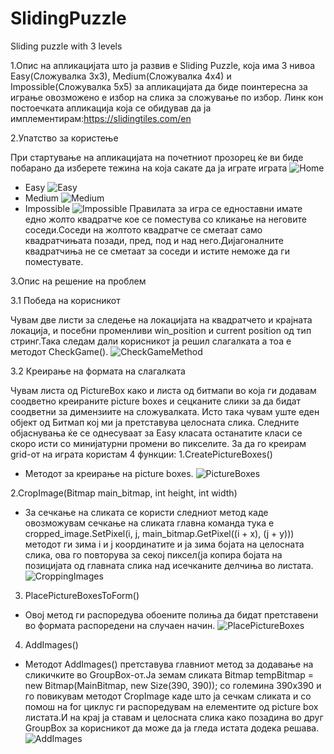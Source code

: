 # SlidingPuzzle
Sliding puzzle with 3 levels

1.Опис на апликацијата што ја развив е Sliding Puzzle, која има 3 нивоа Easy(Сложувалка 3x3), Medium(Сложувалка 4x4) и Impossible(Сложувалка 5x5) за апликацијата да биде поинтересна за играње овозможено е избор на слика за сложување по избор.
Линк кон постоечката апликација која се обидував да ја имплементирам:https://slidingtiles.com/en

2.Упатство за користење

При стартување на апликацијата на почетниот прозорец ќе ви биде побарано да изберете тежина на која сакате да ја играте играта
![Home](https://github.com/fjakimov/SlidingPuzzle/assets/125222930/f3aad6d2-5771-4248-8dfa-7d3e10926bfb)
- Easy
  ![Easy](https://github.com/fjakimov/SlidingPuzzle/assets/125222930/5392cfa7-2f26-4e57-91f5-46bab1be8d20)
- Medium
  ![Medium](https://github.com/fjakimov/SlidingPuzzle/assets/125222930/71f0d9a6-41e5-4c7f-a99d-c98b43746d33)
- Impossible
  ![Impossible](https://github.com/fjakimov/SlidingPuzzle/assets/125222930/7ff427db-429a-46c7-ba64-2ff40864da5e)
Правилата за игра се едноставни имате едно жолто квадратче кое се поместува со кликање на неговите соседи.Соседи на жолтото квадратче се сметаат само квадратчињата позади, пред, под и над него.Дијагоналните квадратчиња не се сметаат за соседи и истите неможе да ги поместувате.

3.Опис на решение на проблем

3.1 Победа на корисникот
 
Чувам две листи за следење на локацијата на квадратчето и крајната локација, и посебни променливи win_position и current position од тип стринг.Така следам дали корисникот ја решил слагалката а тоа е методот CheckGame().
![CheckGameMethod](https://github.com/fjakimov/SlidingPuzzle/assets/125222930/dec9671c-af9b-4f1b-8621-26d993e22b64)


3.2 Креирање на формата на слагалката

Чувам листа од PictureBox како и листа од битмапи во која ги додавам соодветно креираните picture boxes и сецканите слики за да бидат соодветни за димензиите на сложувалката.
Исто така чувам уште еден објект од Битмап кој ми ја претставува целосната слика.
Следните објаснувања ќе се однесуваат за Easy класата останатите класи се скоро исти со минијатурни промени во пикселите.
За да го креирам grid-от на играта користам 4 функции:
1.CreatePictureBoxes()
- Методот за креирање на picture boxes.
![PictureBoxes](https://github.com/fjakimov/SlidingPuzzle/assets/125222930/6f5d86e7-7e19-4311-a4f4-cf1afd9f7d38)

2.CropImage(Bitmap main_bitmap, int height, int width)
- За сечкање на сликата се користи следниот метод каде овозможувам сечкање на сликата главна команда тука е cropped_image.SetPixel(i, j, main_bitmap.GetPixel((i + x), (j + y)))
методот ги зима i и j координатите и ја зима бојата на целосната слика, ова го повторува за секој пиксел(ја копира бојата на позицијата од главната слика над исечканите делчиња во листата.
![CroppingImages](https://github.com/fjakimov/SlidingPuzzle/assets/125222930/d2e8e590-763d-4cff-95fd-1223464367a3)

3. PlacePictureBoxesToForm()
- Oвој метод ги распоредува обоените полиња да бидат претставени во формата распоредени на случаен начин.
  ![PlacePictureBoxes](https://github.com/fjakimov/SlidingPuzzle/assets/125222930/42db901d-a954-400c-b8db-d14262b7ce75)
  
4. AddImages()
- Методот AddImages() претставува главниот метод за додавање на сликичките во GroupBox-от.Ја земам сликата Bitmap tempBitmap = new Bitmap(MainBitmap, new Size(390, 390));
со големина 390x390 и го повикувам методот CropImage каде што ја сечкам сликата и со помош на for циклус ги распоредувам на елементите од picture box листата.И на крај ја ставам и целосната слика како позадина во друг GroupBox за корисникот да може да ја гледа истата додека решава.
![AddImages](https://github.com/fjakimov/SlidingPuzzle/assets/125222930/dc92f29d-7bd5-4e50-8c16-ab2104408f7c)





